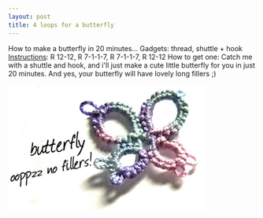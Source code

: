 ```yaml
---
layout: post
title: 4 loops for a butterfly
---
```


How to make a butterfly in 20 minutes... Gadgets: thread, shuttle + hook [Instructions](http://www.georgiaseitz.com/2004/design.html): R 12-12, R 7-1-1-7, R 7-1-1-7, R 12-12 How to get one: Catch me with a shuttle and hook, and i'll just make a cute little butterfly for you in just 20 minutes. And yes, your butterfly will have lovely long fillers ;)

![](/img/butterfly_tatting.jpg)
